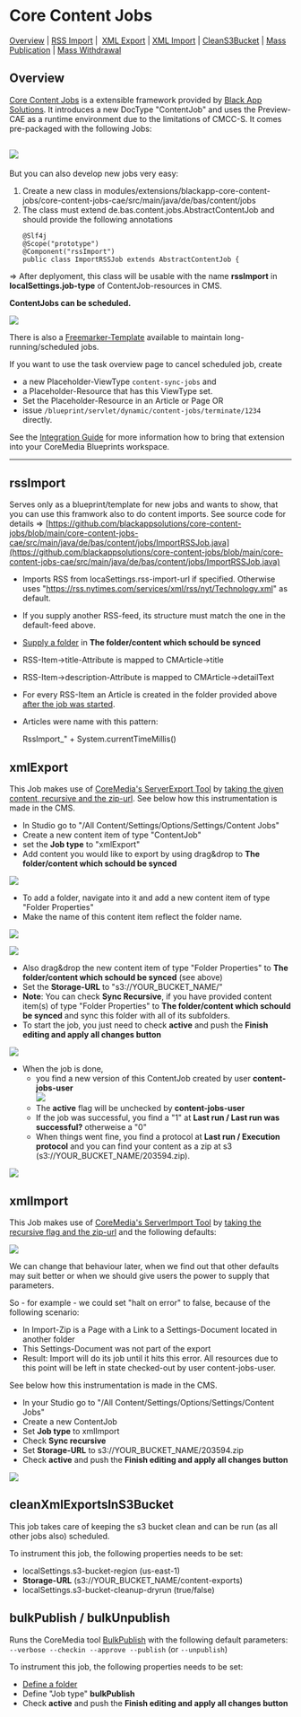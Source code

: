 **Core Content Jobs**
=====================

[Overview](#Overview) | [RSS Import](#rssImport) |  [XML Export](#xmlExport) | [XML Import](#xmlImport) | [CleanS3Bucket](#cleanXmlExportsInS3Bucket) | [Mass Publication](#bulk) | [Mass Withdrawal](#bulk)

Overview
--------
[Core Content Jobs](https://github.com/blackappsolutions/core-content-jobs) is a extensible framework provided by [Black App Solutions](https://black-app-solutions.de/). It introduces a new DocType "ContentJob" and uses the Preview-CAE as a runtime environment due to the limitations of CMCC-S. It comes pre-packaged with the following Jobs:

![](attachments/114566139/114568173.png?effects=border-simple,shadow-kn)
------------------------------------------------------------------------

But you can also develop new jobs very easy:

1.  Create a new class in modules/extensions/blackapp-core-content-jobs/core-content-jobs-cae/src/main/java/de/bas/content/jobs
2.  The class must extend de.bas.content.jobs.AbstractContentJob and should provide the following annotations
    ```
    @Slf4j
    @Scope("prototype")
    @Component("rssImport")
    public class ImportRSSJob extends AbstractContentJob {
    ```
\=> After deplyoment, this class will be usable with the name **rssImport** in **localSettings.job-type** of ContentJob-resources in CMS.  

**ContentJobs can be scheduled.**

![](attachments/114566139/114566304.png)

There is also a [Freemarker-Template](https://github.com/blackappsolutions/core-content-jobs/blob/main/core-content-jobs-cae/src/main/resources/META-INF/resources/WEB-INF/templates/content-jobs/com.coremedia.blueprint.common.contentbeans/CMPlaceholder.%5Bcontent-jobs%5D.ftl) available to maintain long-running/scheduled jobs.

If you want to use the task overview page to cancel scheduled job, create

*   a new Placeholder-ViewType `content-sync-jobs` and
*   a Placeholder-Resource that has this ViewType set.
*   Set the Placeholder-Resource in an Article or Page OR
*   issue `/blueprint/servlet/dynamic/content-jobs/terminate/1234` directly.

See the [Integration Guide](README-technical.md) for more information how to bring that extension into your CoreMedia Blueprints workspace.

* * *

rssImport
---------

Serves only as a blueprint/template for new jobs and wants to show, that you can use this framwork also to do content imports. See source code for details => [https://github.com/blackappsolutions/core-content-jobs/blob/main/core-content-jobs-cae/src/main/java/de/bas/content/jobs/ImportRSSJob.java](https://github.com/blackappsolutions/core-content-jobs/blob/main/core-content-jobs-cae/src/main/java/de/bas/content/jobs/ImportRSSJob.java)

*   Imports RSS from locaSettings.rss-import-url if specified. Otherwise uses "https://rss.nytimes.com/services/xml/rss/nyt/Technology.xml" as default.
*   If you supply another RSS-feed, its structure must match the one in the default-feed above.
*   [Supply a folder](#id-09.CoreContentJobs-defineFolder) in **The folder/content which schould be synced**
*   RSS-Item->title-Attribute is mapped to CMArticle→title
*   RSS-Item->description-Attribute is mapped to CMArticle→detailText
*   For every RSS-Item an Article is created in the folder provided above [after the job was started](#id-09.CoreContentJobs-startJob).
*   Articles were name with this pattern:
    
    RssImport\_" \+ System.currentTimeMillis()

xmlExport
---------

This Job makes use of [CoreMedia's ServerExport Tool](https://documentation.coremedia.com/cmcc-10/artifacts/2010/webhelp/contentserver-en/content/CMServerimportExport.html#d0e17572) by [taking the given content, recursive and the zip-url](https://github.com/blackappsolutions/core-content-jobs/blob/313dda3a416a548facd8605ab988edbe44bf3530/core-content-jobs-cae/src/main/java/de/bas/content/jobs/ExportXMLJob.java#L48). See below how this instrumentation is made in the CMS.

*   In Studio go to "/All Content/Settings/Options/Settings/Content Jobs"
*   Create a new content item of type "ContentJob"
*   set the **Job type** to "xmlExport"
*   Add content you would like to export by using drag&drop to **The folder/content which schould be synced**

**![](attachments/114566139/114566172.png)**

*   <a name="defineFolder"></a>To add a folder, navigate into it and add a new content item of type "Folder Properties"
*   Make the name of this content item reflect the folder name.

![](attachments/114566139/114566143.png)

![](attachments/114566139/114566145.png)

*   Also drag&drop the new content item of type "Folder Properties" to **The folder/content which schould be synced** (see above)
*   Set the **Storage-URL** to "s3://YOUR_BUCKET_NAME/"
*   **Note**: You can check **Sync Recursive**, if you have provided content item(s) of type "Folder Properties" to **The folder/content which schould be synced** and sync this folder with all of its subfolders.
*   To start the job, you just need to check **active** and push the **Finish editing and apply all changes button**

**![](attachments/114566139/114566158.png)**

*   When the job is done,
    *   you find a new version of this ContentJob created by user **content-jobs-user**  
        **![](attachments/114566139/114566160.png)**
    *   The **active** flag will be unchecked by **content-jobs-user**
    *   If the job was successful, you find a "1" at **Last run / Last run was successful?** otherweise a "0"
    *   When things went fine, you find a protocol at **Last run / Execution protocol** and you can find your content as a zip at s3 (s3://YOUR_BUCKET_NAME/203594.zip).

![](attachments/114566139/114566173.png)

xmlImport
---------

This Job makes use of [CoreMedia's ServerImport Tool](https://documentation.coremedia.com/cmcc-10/artifacts/2010/webhelp/contentserver-en/content/CMServerimportExport.html#cm:serverimport) by [taking the recursive flag and the zip-url](https://github.com/blackappsolutions/core-content-jobs/blob/313dda3a416a548facd8605ab988edbe44bf3530/core-content-jobs-cae/src/main/java/de/bas/content/jobs/ImportXMLJob.java#L26) and the following defaults:

![](attachments/114566139/114566263.png)

We can change that behaviour later, when we find out that other defaults may suit better or when we should give users the power to supply that parameters.

So - for example - we could set "halt on error" to false, because of the following scenario:

*   In Import-Zip is a Page with a Link to a Settings-Document located in another folder
*   This Settings-Document was not part of the export
*   Result: Import will do its job until it hits this error. All resources due to this point will be left in state checked-out by user content-jobs-user.

See below how this instrumentation is made in the CMS.

*   In your Studio go to "/All Content/Settings/Options/Settings/Content Jobs"
*   Create a new ContentJob
*   Set **Job type** to xmlImport
*   Check **Sync recursive**
*   Set **Storage-URL** to s3://YOUR_BUCKET_NAME/203594.zip
*   Check **active** and push the **Finish editing and apply all changes button**

![](attachments/114566139/114566194.png)

cleanXmlExportsInS3Bucket
-------------------------

This job takes care of keeping the s3 bucket clean and can be run (as all other jobs also) scheduled.

To instrument this job, the following properties needs to be set:

*   localSettings.s3-bucket-region (us-east-1)
*   **Storage-URL** (s3://YOUR_BUCKET_NAME/content-exports)
*   localSettings.s3-bucket-cleanup-dryrun (true/false)
    

<a name="bulk"></a>bulkPublish / bulkUnpublish
----------------------------------------------

Runs the CoreMedia tool [BulkPublish](https://documentation.coremedia.com/cmcc-10/artifacts/2104/webhelp/contentserver-en/content/bulkpublish.html) with the following default parameters: `--verbose --checkin --approve --publish` (or `--unpublish`)

To instrument this job, the following properties needs to be set:  

*   [Define a folder](#defineFolder)
*   Define "Job type" **bulkPublish**
*   Check **active** and push the **Finish editing and apply all changes button**
